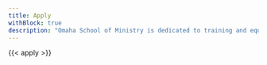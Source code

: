 ```yaml
---
title: Apply
withBlock: true
description: "Omaha School of Ministry is dedicated to training and equipping individuals for effective ministry in the local church and beyond. Our programs offer a solid biblical foundation, practical ministry skills, and a supportive community to help students grow in their knowledge and understanding of God's Word and His call on their lives. Join us as we strive to make a difference in the world for Christ."
---
```


{{< apply >}}
